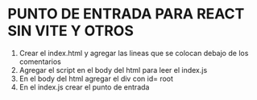 # PUNTO DE ENTRADA PARA REACT SIN VITE Y OTROS

1. Crear el index.html y agregar las lineas que se colocan debajo de los comentarios
2. Agregar el script en el body del html para leer el index.js
3. En el body del html agregar el div con id= root
4. En el index.js crear el punto de entrada
